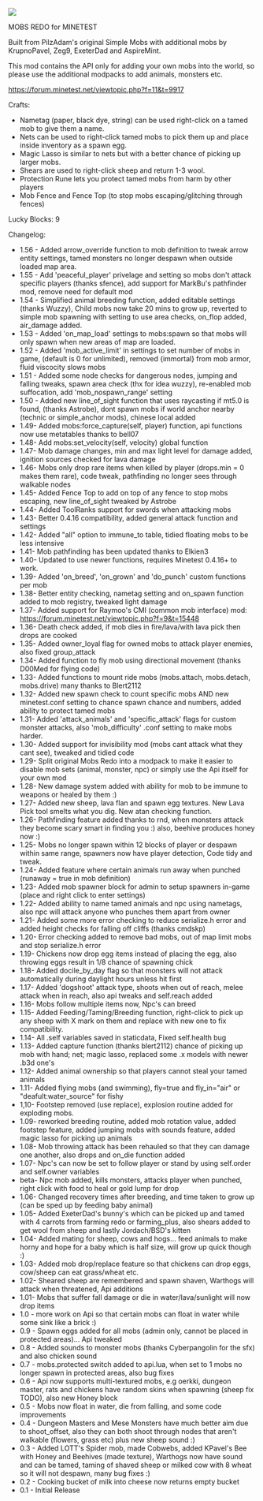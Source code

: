 [![](https://github.com/BlockySurvival/mobs_redo/workflows/Check%20&%20Release/badge.svg)](https://github.com/BlockySurvival/mobs_redo/actions)

MOBS REDO for MINETEST

Built from PilzAdam's original Simple Mobs with additional mobs by KrupnoPavel, Zeg9, ExeterDad and AspireMint.


This mod contains the API only for adding your own mobs into the world, so please use the additional modpacks to add animals, monsters etc.


https://forum.minetest.net/viewtopic.php?f=11&t=9917


Crafts:

 - Nametag (paper, black dye, string) can be used right-click on a tamed mob to give them a name.
 - Nets can be used to right-click tamed mobs to pick them up and place inside inventory as a spawn egg.
 - Magic Lasso is similar to nets but with a better chance of picking up larger mobs.
 - Shears are used to right-click sheep and return 1-3 wool.
 - Protection Rune lets you protect tamed mobs from harm by other players
 - Mob Fence and Fence Top (to stop mobs escaping/glitching through fences)

Lucky Blocks: 9


Changelog:
- 1.56 - Added arrow_override function to mob definition to tweak arrow entity settings, tamed monsters no longer despawn when outside loaded map area.
- 1.55 - Add 'peaceful_player' privelage and setting so mobs don't attack specific players (thanks sfence), add support for MarkBu's pathfinder mod, remove need for default mod
- 1.54 - Simplified animal breeding function, added editable settings (thanks Wuzzy), Child mobs now take 20 mins to grow up, reverted to simple mob spawning with setting to use area checks, on_flop added, air_damage added.
- 1.53 - Added 'on_map_load' settings to mobs:spawn so that mobs will only spawn when new areas of map are loaded.
- 1.52 - Added 'mob_active_limit' in settings to set number of mobs in game,
(default is 0 for unlimited), removed {immortal} from mob armor, fluid viscocity slows mobs
- 1.51 - Added some node checks for dangerous nodes, jumping and falling tweaks, spawn area check (thx for idea wuzzy), re-enabled mob suffocation, add 'mob_nospawn_range' setting
- 1.50 - Added new line_of_sight function that uses raycasting if mt5.0 is found,  (thanks Astrobe), dont spawn mobs if world anchor nearby (technic or simple_anchor mods), chinese local added
- 1.49- Added mobs:force_capture(self, player) function, api functions now use metatables thanks to bell07
- 1.48- Add mobs:set_velocity(self, velocity) global function
- 1.47- Mob damage changes, min and max light level for damage added, ignition sources checked for lava damage
- 1.46- Mobs only drop rare items when killed by player (drops.min = 0 makes them rare), code tweak, pathfinding no longer sees through walkable nodes
- 1.45- Added Fence Top to add on top of any fence to stop mobs escaping, new line_of_sight tweaked by Astrobe
- 1.44- Added ToolRanks support for swords when attacking mobs
- 1.43- Better 0.4.16 compatibility, added general attack function and settings
- 1.42- Added "all" option to immune_to table, tidied floating mobs to be less intensive
- 1.41- Mob pathfinding has been updated thanks to Elkien3
- 1.40- Updated to use newer functions, requires Minetest 0.4.16+ to work.
- 1.39- Added 'on_breed', 'on_grown' and 'do_punch' custom functions per mob
- 1.38- Better entity checking, nametag setting and on_spawn function added to mob registry, tweaked light damage
- 1.37- Added support for Raymoo's CMI (common mob interface) mod: https://forum.minetest.net/viewtopic.php?f=9&t=15448
- 1.36- Death check added, if mob dies in fire/lava/with lava pick then drops are cooked
- 1.35- Added owner_loyal flag for owned mobs to attack player enemies, also fixed group_attack
- 1.34- Added function to fly mob using directional movement (thanks D00Med for flying code)
- 1.33- Added functions to mount ride mobs (mobs.attach, mobs.detach, mobs.drive) many thanks to Blert2112
- 1.32- Added new spawn check to count specific mobs AND new minetest.conf setting to chance spawn chance and numbers, added ability to protect tamed mobs
- 1.31- Added 'attack_animals' and 'specific_attack' flags for custom monster attacks, also 'mob_difficulty' .conf setting to make mobs harder.
- 1.30- Added support for invisibility mod (mobs cant attack what they cant see), tweaked and tidied code
- 1.29- Split original Mobs Redo into a modpack to make it easier to disable mob sets (animal, monster, npc) or simply use the Api itself for your own mod
- 1.28- New damage system added with ability for mob to be immune to weapons or healed by them :)
- 1.27- Added new sheep, lava flan and spawn egg textures.  New Lava Pick tool smelts what you dig.  New atan checking function.
- 1.26- Pathfinding feature added thanks to rnd, when monsters attack they become scary smart in finding you :) also, beehive produces honey now :)
- 1.25- Mobs no longer spawn within 12 blocks of player or despawn within same range, spawners now have player detection, Code tidy and tweak.
- 1.24- Added feature where certain animals run away when punched (runaway = true in mob definition)
- 1.23- Added mob spawner block for admin to setup spawners in-game (place and right click to enter settings)
- 1.22- Added ability to name tamed animals and npc using nametags, also npc will attack anyone who punches them apart from owner
- 1.21- Added some more error checking to reduce serialize.h error and added height checks for falling off cliffs (thanks cmdskp)
- 1.20- Error checking added to remove bad mobs, out of map limit mobs and stop serialize.h error
- 1.19- Chickens now drop egg items instead of placing the egg, also throwing eggs result in 1/8 chance of spawning chick
- 1.18- Added docile_by_day flag so that monsters will not attack automatically during daylight hours unless hit first
- 1.17- Added 'dogshoot' attack type, shoots when out of reach, melee attack when in reach, also api tweaks and self.reach added
- 1.16- Mobs follow multiple items now, Npc's can breed
- 1.15- Added Feeding/Taming/Breeding function, right-click to pick up any sheep with X mark on them and replace with new one to fix compatibility.
- 1.14- All .self variables saved in staticdata, Fixed self.health bug
- 1.13- Added capture function (thanks blert2112) chance of picking up mob with hand; net; magic lasso, replaced some .x models with newer .b3d one's
- 1.12- Added animal ownership so that players cannot steal your tamed animals
- 1.11- Added flying mobs (and swimming), fly=true and fly_in="air" or "deafult:water_source" for fishy
- 1,10- Footstep removed (use replace), explosion routine added for exploding mobs.
- 1.09- reworked breeding routine, added mob rotation value, added footstep feature, added jumping mobs with sounds feature, added magic lasso for picking up animals
- 1.08- Mob throwing attack has been rehauled so that they can damage one another, also drops and on_die function added
- 1.07- Npc's can now be set to follow player or stand by using self.order and self.owner variables
- beta- Npc mob added, kills monsters, attacks player when punched, right click with food to heal or gold lump for drop
- 1.06- Changed recovery times after breeding, and time taken to grow up (can be sped up by feeding baby animal)
- 1.05- Added ExeterDad's bunny's which can be picked up and tamed with 4 carrots from farming redo or farming_plus, also shears added to get wool from sheep and lastly Jordach/BSD's kitten
- 1.04- Added mating for sheep, cows and hogs...  feed animals to make horny and hope for a baby which is half size, will grow up quick though :)
- 1.03- Added mob drop/replace feature so that chickens can drop eggs, cow/sheep can eat grass/wheat etc.
- 1.02- Sheared sheep are remembered and spawn shaven, Warthogs will attack when threatened, Api additions
- 1.01- Mobs that suffer fall damage or die in water/lava/sunlight will now drop items
- 1.0 - more work on Api so that certain mobs can float in water while some sink like a brick :)
- 0.9 - Spawn eggs added for all mobs (admin only, cannot be placed in protected areas)...  Api tweaked
- 0.8 - Added sounds to monster mobs (thanks Cyberpangolin for the sfx) and also chicken sound
- 0.7 - mobs.protected switch added to api.lua, when set to 1 mobs no longer spawn in protected areas, also bug fixes
- 0.6 - Api now supports multi-textured mobs, e.g oerkki, dungeon master, rats and chickens have random skins when spawning (sheep fix TODO), also new Honey block
- 0.5 - Mobs now float in water, die from falling, and some code improvements
- 0.4 - Dungeon Masters and Mese Monsters have much better aim due to shoot_offset, also they can both shoot through nodes that aren't walkable (flowers, grass etc) plus new sheep sound :)
- 0.3 - Added LOTT's Spider mob, made Cobwebs, added KPavel's Bee with Honey and Beehives (made texture), Warthogs now have sound and can be tamed, taming of shaved sheep or milked cow with 8 wheat so it will not despawn, many bug fixes :)
- 0.2 - Cooking bucket of milk into cheese now returns empty bucket
- 0.1 - Initial Release
